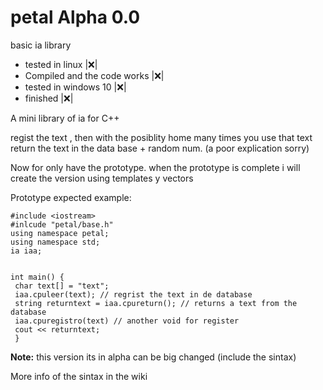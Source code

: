 # petal Alpha 0.0
basic ia library


- tested in linux |:x:|
- Compiled and the code works |:x:|
- tested in windows 10 |:x:|
- finished |:x:|

A mini library of ia for C++

regist the text , then with the posiblity  home many times you use that text return the text in the data base + random num. (a poor explication sorry)

Now for only have the prototype. when the prototype is complete i will create the version using templates y vectors

Prototype expected example: 

 ``` 
 #include <iostream>
 #inlcude "petal/base.h"
 using namespace petal;
 using namespace std;
 ia iaa;
 
 
 int main() {
  char text[] = "text";
  iaa.cpuleer(text); // regrist the text in de database
  string returntext = iaa.cpureturn(); // returns a text from the database 
  iaa.cpuregistro(text) // another void for register
  cout << returntext;
  }
```
**Note:** this version its in alpha can be big changed (include the sintax)

More info of the sintax in the wiki
